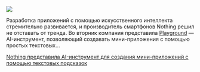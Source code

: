 <!--2025-09-30 14:17:42-->
<div class="yb">
  <div class="rss habr"><img src="https://habrastorage.org/getpro/habr/upload_files/506/eb4/2f7/506eb42f7e2b56ccbf61ee9258b1425a.jpeg" /><p>Разработка приложений с помощью искусственного интеллекта стремительно развивается, и производитель смартфонов Nothing решил не отставать от тренда. Во вторник компания представила <a href="https://playground.nothing.tech/" rel="noopener noreferrer nofollow">Playground</a> — AI-инструмент, позволяющий создавать мини-приложения с помощью простых текстовых... <p class="titl"><a href="https://habr.com/ru/companies/technokratos/news/952150/?utm_source=habrahabr&utm_medium=rss&utm_campaign=952150">Nothing представила AI-инструмент для создания мини-приложений с помощью текстовых подсказок</a></p></div>
</div>
